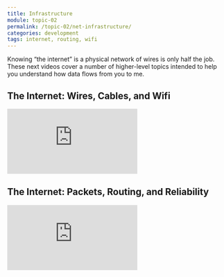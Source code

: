 ```yaml
---
title: Infrastructure
module: topic-02
permalink: /topic-02/net-infrastructure/
categories: development
tags: internet, routing, wifi
---
```


<div class="divider-heading"></div>


Knowing “the internet” is a physical network of wires is only half the job. These next videos cover a number of higher-level topics intended to help you understand how data flows from you to me.


## The Internet: Wires, Cables, and Wifi
<div class="embed-responsive embed-responsive-16by9">
  <iframe class="embed-responsive-item" src="https://www.youtube.com/embed/ZhEf7e4kopM?rel=0&amp;showinfo=0" frameborder="0" allowfullscreen></iframe>
</div>


<div class="divider-pg"></div>


## The Internet: Packets, Routing, and Reliability
<div class="embed-responsive embed-responsive-16by9">
  <iframe class="embed-responsive-item" src="https://www.youtube.com/embed/AYdF7b3nMto?rel=0&amp;showinfo=0" frameborder="0" allowfullscreen></iframe>
</div>
